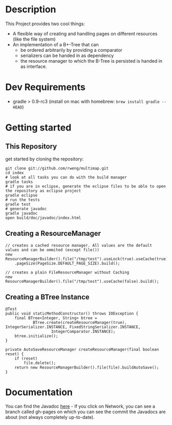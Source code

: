 # Description

This Project provides two cool things:

- A flexible way of creating and handling pages on different resources (like the file system)
- An implementation of a B+-Tree that can
    - be ordered arbitrarily by providing a comparator
    - serializers can be handed in as dependency
    - the resource manager to which the B-Tree is persisted is handed in as interface.

# Dev Requirements

- gradle > 0.9-rc3 (install on mac with homebrew: `brew install gradle --HEAD`)

# Getting started

## This Repository

get started by cloning the repository:

    git clone git://github.com/rweng/multimap.git
    cd index
    # look at all tasks you can do with the build manager
    gradle tasks
    # if you are in eclipse, generate the eclipse files to be able to open the repository as eclipse project
    gradle eclipse
    # run the tests
    gradle test
    # generate javadoc
    gradle javadoc
    open build/doc/javadoc/index.html

## Creating a ResourceManager

    // creates a cached resource manager. All values are the default values and can be ommited (except file())
    new ResourceManagerBuilder().file("/tmp/test").useLock(true).useCache(true).cacheSize(100)
        .pageSize(PageSize.DEFAULT_PAGE_SIZE).build();

    // creates a plain FileResourceManager without Caching
    new ResourceManagerBuilder().file("/tmp/test").useCache(false).build();

## Creating a BTree Instance

	@Test
	public void staticMethodConstructor() throws IOException {
		final BTree<Integer, String> btree =
				BTree.create(createResourceManager(true), IntegerSerializer.INSTANCE, FixedStringSerializer.INSTANCE,
						IntegerComparator.INSTANCE);
		btree.initialize();
	}

	private AutoSaveResourceManager createResourceManager(final boolean reset) {
		if (reset)
			file.delete();
		return new ResourceManagerBuilder().file(file).buildAutoSave();
	}
	
# Documentation

You can find the Javadoc [here](http://rweng.github.com/jb-tree/doc/) -
If you click on Network, you can see a branch called gh-pages on which you can see the commit the Javadocs are about (not always completely up-to-date).

